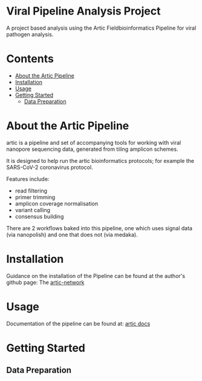 Viral Pipeline Analysis Project
===============================
A project based analysis using the Artic Fieldbioinformatics Pipeline for viral pathogen analysis.

Contents
========

* [About the Artic Pipeline](#about-the-artic-pipeline)
* [Installation](#installation)
* [Usage](#usage)
* [Getting Started](#getting-started)
  * [Data Preparation](#data-preparation)

About the Artic Pipeline
========================
artic is a pipeline and set of accompanying tools for working with viral nanopore sequencing data, generated from tiling amplicon schemes.

It is designed to help run the artic bioinformatics protocols; for example the SARS-CoV-2 coronavirus protocol.

Features include:
* read filtering
* primer trimming
* amplicon coverage normalisation
* variant calling
* consensus building

There are 2 workflows baked into this pipeline, one which uses signal data (via nanopolish) and one that does not (via medaka).

Installation
============
Guidance on the installation of the Pipeline can be found at the author's github page: The [artic-network](https://github.com/artic-network/fieldbioinformatics)

Usage
=====
Documentation of the pipeline can be found at: [artic docs](http://artic.readthedocs.io/en/latest/?badge=latest)

Getting Started
===============
## Data Preparation
